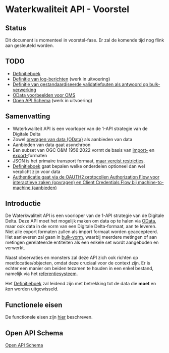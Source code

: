 # Waterkwaliteit API - Voorstel

## Status

Dit document is momenteel in voorstel-fase. Er zal de komende tijd nog flink aan gesleuteld worden.

## TODO

- [Definitieboek](definitieboek.md)
- [Definitie van log-berichten](logging.md) (werk in uitvoering)
- [Definitie van gestandaardiseerde validatiefouten als antwoord op bulk-verwerking](validatie.md)
- [OData voorbeelden voor OMS](odata-en-oms.md)
- [Open API Schema](https://redocly.github.io/redoc/?url=https://raw.githubusercontent.com/DigitaleDeltaOrg/waterkwaliteitapi/main/voorbeelden/open-api-specification/waterkwaliteit-api-oas.yaml&nocors) (werk in uitvoering)

## Samenvatting

- Waterkwaliteit API is een voorloper van de 1-API strategie van de Digitale Delta
- Zowel [opvragen van data (OData)](filteren-selecteren.md) als aanbieden van data
- Aanbieden van data gaat asynchroon
- Een subset van OGC O&M 1956:2022 vormt de basis van [import-](oms-import-opbouw.md) en [export-](oms-export-opbouw.md)formaten
- JSON is het primaire transport formaat, [maar vereist restricties](omgaan-met-data.md).
- [Definitieboek](definitieboek.md) gaat bepalen welke onderdelen optioneel dan wel verplicht zijn voor data
- [Authenticatie gaat via de OAUTH2 protocollen Authorization Flow voor interactieve zaken (opvragen) en Client Credentials Flow bij machine-to-machine (aanbieden)](beveiliging.md)

## Introductie

De Waterkwaliteit API is een voorloper van de 1-API strategie van de Digitale Delta.
Deze API moet het mogelijk maken om data op te halen via [OData](https://odata.org), maar ook data in de vorm van een Digitale Delta-formaat, aan te leveren. Niet alle export formaten zullen als import formaat worden geaccepteerd.
Het aanleveren zal gaan in [bulk-vorm](bulkverwerking.md), waarbij meerdere metingen of aan metingen gerelateerde entiteiten als een enkele set wordt aangeboden en verwerkt.

Naast observaties en monsters zal deze API zich ook richten op meetlocaties/objecten, omdat deze cruciaal voor de context zijn. Er is echter een manier om beiden tezamen te houden in een enkel bestand, namelijk via het [referentiesysteem](referentieblok).

Het [Definitieboek](definitieboek.md) zal leidend zijn met betrekking tot de data die **moet** en _kan_ worden uitgewisseld.

## Functionele eisen

De functionele eisen zijn [hier](functionele-eisen.md) beschreven.

## Open API Schema

[Open API Schema](https://redocly.github.io/redoc/?url=https://raw.githubusercontent.com/DigitaleDeltaOrg/waterkwaliteitapi/main/voorbeelden/open-api-specification/waterkwaliteit-api-oas.yaml&nocors)
